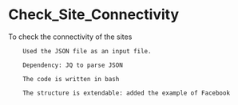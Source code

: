 # Check_Site_Connectivity
To check the connectivity of the sites

        Used the JSON file as an input file.

        Dependency: JQ to parse JSON

        The code is written in bash

        The structure is extendable: added the example of Facebook
